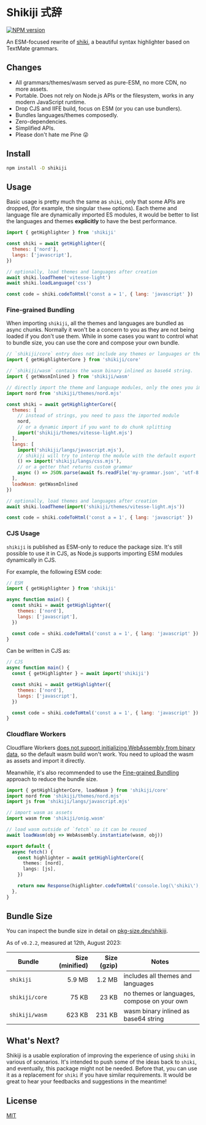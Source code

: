 # Shikiji 式辞

[![NPM version](https://img.shields.io/npm/v/shikiji?color=a1b858&label=)](https://www.npmjs.com/package/shikiji)

An ESM-focused rewrite of [shiki](https://github.com/shikijs/shiki), a beautiful syntax highlighter based on TextMate grammars.

## Changes

- All grammars/themes/wasm served as pure-ESM, no more CDN, no more assets.
- Portable. Does not rely on Node.js APIs or the filesystem, works in any modern JavaScript runtime.
- Drop CJS and IIFE build, focus on ESM (or you can use bundlers).
- Bundles languages/themes composedly.
- Zero-dependencies.
- Simplified APIs.
- Please don't hate me Pine 😜

## Install

```sh
npm install -D shikiji
```

## Usage

Basic usage is pretty much the same as `shiki`, only that some APIs are dropped, (for example, the singular `theme` options). Each theme and language file are dynamically imported ES modules, it would be better to list the languages and themes **explicitly** to have the best performance.

```js
import { getHighlighter } from 'shikiji'

const shiki = await getHighlighter({
  themes: ['nord'],
  langs: ['javascript'],
})

// optionally, load themes and languages after creation
await shiki.loadTheme('vitesse-light')
await shiki.loadLanguage('css')

const code = shiki.codeToHtml('const a = 1', { lang: 'javascript' })
```

### Fine-grained Bundling

When importing `shikiji`, all the themes and languages are bundled as async chunks. Normally it won't be a concern to you as they are not being loaded if you don't use them. While in some cases you want to control what to bundle size, you can use the core and compose your own bundle.

```js
// `shikiji/core` entry does not include any themes or languages or the wasm binary.
import { getHighlighterCore } from 'shikiji/core'

// `shikiji/wasm` contains the wasm binary inlined as base64 string.
import { getWasmInlined } from 'shikiji/wasm'

// directly import the theme and language modules, only the ones you imported will be bundled.
import nord from 'shikiji/themes/nord.mjs'

const shiki = await getHighlighterCore({
  themes: [
    // instead of strings, you need to pass the imported module
    nord,
    // or a dynamic import if you want to do chunk splitting
    import('shikiji/themes/vitesse-light.mjs')
  ],
  langs: [
    import('shikiji/langs/javascript.mjs'),
    // shikiji will try to interop the module with the default export
    () => import('shikiji/langs/css.mjs'),
    // or a getter that returns custom grammar
    async () => JSON.parse(await fs.readFile('my-grammar.json', 'utf-8'))
  ],
  loadWasm: getWasmInlined
})

// optionally, load themes and languages after creation
await shiki.loadTheme(import('shikiji/themes/vitesse-light.mjs'))

const code = shiki.codeToHtml('const a = 1', { lang: 'javascript' })
```

### CJS Usage

`shikiji` is published as ESM-only to reduce the package size. It's still possible to use it in CJS, as Node.js supports importing ESM modules dynamically in CJS.

For example, the following ESM code:

```js
// ESM
import { getHighlighter } from 'shikiji'

async function main() {
  const shiki = await getHighlighter({
    themes: ['nord'],
    langs: ['javascript'],
  })

  const code = shiki.codeToHtml('const a = 1', { lang: 'javascript' })
}
```

Can be written in CJS as:

```js
// CJS
async function main() {
  const { getHighlighter } = await import('shikiji')

  const shiki = await getHighlighter({
    themes: ['nord'],
    langs: ['javascript'],
  })

  const code = shiki.codeToHtml('const a = 1', { lang: 'javascript' })
}
```

### Cloudflare Workers

Cloudflare Workers [does not support initializing WebAssembly from binary data](https://community.cloudflare.com/t/fixed-cloudflare-workers-slow-with-moderate-sized-webassembly-bindings/184668/3), so the default wasm build won't work. You need to upload the wasm as assets and import it directly.

Meanwhile, it's also recommended to use the [Fine-grained Bundling](#fine-grained-bundling) approach to reduce the bundle size.

```ts
import { getHighlighterCore, loadWasm } from 'shikiji/core'
import nord from 'shikiji/themes/nord.mjs'
import js from 'shikiji/langs/javascript.mjs'

// import wasm as assets
import wasm from 'shikiji/onig.wasm'

// load wasm outside of `fetch` so it can be reused
await loadWasm(obj => WebAssembly.instantiate(wasm, obj))

export default {
  async fetch() {
    const highlighter = await getHighlighterCore({
      themes: [nord],
      langs: [js],
    })

    return new Response(highlighter.codeToHtml('console.log(\'shiki\');', { lang: 'js' }))
  },
}
```

## Bundle Size

You can inspect the bundle size in detail on [pkg-size.dev/shikiji](https://pkg-size.dev/shikiji).

As of `v0.2.2`, measured at 12th, August 2023:

| Bundle | Size (minified) | Size (gzip) | Notes |
| --- | ---: | ---: | --- |
| `shikiji` | 5.9 MB | 1.2 MB | includes all themes and languages |
| `shikiji/core` | 75 KB | 23 KB | no themes or languages, compose on your own |
| `shikiji/wasm` | 623 KB | 231 KB | wasm binary inlined as base64 string |

## What's Next?

Shikiji is a usable exploration of improving the experience of using `shiki` in various of scenarios. It's intended to push some of the ideas back to `shiki`, and eventually, this package might not be needed. Before that, you can use it as a replacement for `shiki` if you have similar requirements. It would be great to hear your feedbacks and suggestions in the meantime!

## License

[MIT](./LICENSE)
